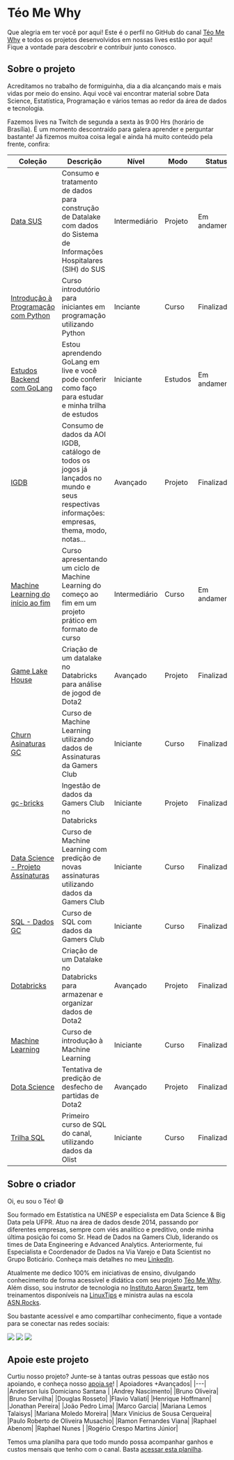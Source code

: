 # Téo Me Why

Que alegria em ter você por aqui! Este é o perfil no GitHub do canal [Téo Me Why](https://www.twitch.tv/teomewhy) e todos os projetos desenvolvidos em nossas lives estão por aqui!
Fique a vontade para descobrir e contribuir junto conosco.

## Sobre o projeto

Acreditamos no trabalho de formiguinha, dia a dia alcançando mais e mais vidas por meio do ensino. Aqui você vai encontrar material sobre Data Science, Estatística, Programação e vários temas ao redor da área de dados e tecnologia.

Fazemos lives na Twitch de segunda a sexta às 9:00 Hrs (horário de Brasília). É um momento descontraído para galera aprender e perguntar bastante! Já fizemos muitoa coisa legal e ainda há muito conteúdo pela frente, confira:

|Coleção | Descrição | Nível | Modo | Status |
|---|---|---|---|---|
|[Data SUS](https://www.twitch.tv/collections/E82inP8ZcRfmWg) |Consumo e tratamento de dados para construção de Datalake com dados do Sistema de Informações Hospitalares (SIH) do SUS | Intermediário | Projeto | Em andamento |
|[Introdução à Programação com Python](https://www.twitch.tv/collections/KsRwA0OEbhd_Gw) | Curso introdutório para iniciantes em programação utilizando Python | Inciante | Curso | Finalizado |
|[Estudos Backend com GoLang](https://www.twitch.tv/collections/AyJXQs-3bhfPGQ) | Estou aprendendo GoLang em live e você pode conferir como faço para estudar e minha trilha de estudos | Iniciante | Estudos | Em andamento |
|[IGDB](https://www.twitch.tv/collections/D8xJ12cDZBe_lQ) | Consumo de dados da AOI IGDB, catálogo de todos os jogos já lançados no mundo e seus respectivas informações: empresas, thema, modo, notas... | Avançado | Projeto | Finalizado |
|[Machine Learning do início ao fim](https://www.twitch.tv/collections/sG1UU3C2UheIPg) | Curso apresentando um ciclo de Machine Learning do começo ao fim em um projeto prático em formato de curso | Intermediário | Curso | Em andamento |
|[Game Lake House](https://www.twitch.tv/collections/MpD-VQopEBfOog) | Criação de um datalake no Databricks para análise de jogod de Dota2 | Avançado | Projeto | Finalizado |
|[Churn Asinaturas GC](https://www.twitch.tv/collections/-iVyOjw2ARc93A) | Curso de Machine Learning utilizando dados de Assinaturas da Gamers Club  | Iniciante | Curso | Finalizado |
|[gc-bricks](https://www.twitch.tv/collections/RfkhG2pJ7xY2TA) | Ingestão de dados da Gamers Club no Databricks | Iniciante | Projeto | Finalizado |
|[Data Science - Projeto Assinaturas](https://www.twitch.tv/collections/xDcbIHun4xYMFA) | Curso de Machine Learning com predição de novas assinaturas utilizando dados da Gamers Club | Iniciante | Curso | Finalizado |
|[SQL - Dados GC](https://www.twitch.tv/collections/1GD1BC-Y3BbhgA) | Curso de SQL com dados da Gamers Club| Iniciante | Curso | Finalizado |
|[Dotabricks](https://www.twitch.tv/collections/t625I7F_0RZKMg) | Criação de um Datalake no Databricks para armazenar e organizar dados de Dota2| Avançado | Projeto | Finalizado |
|[Machine Learning](https://www.twitch.tv/collections/vrRnPxxEgxYPpg) | Curso de introdução à Machine Learning| Iniciante | Curso | Finalizado |
|[Dota Science](https://www.twitch.tv/collections/eiQxhCffdBapKQ) | Tentativa de predição de desfecho de partidas de Dota2 | Avançado | Projeto | Finalizado |
|[Trilha SQL](https://www.twitch.tv/collections/IkuI3yO-ShZO-g) | Primeiro curso de SQL do canal, utilizando dados da Olist | Iniciante | Curso | Finalizado |



## Sobre o criador

Oi, eu sou o Téo! 😄

Sou formado em Estatística na UNESP e especialista em Data Science & Big Data pela UFPR. Atuo na área de dados desde 2014, passando por diferentes empresas, sempre com viés analítico e preditivo, onde minha última posição foi como Sr. Head de Dados na Gamers Club, liderando os times de Data Engineering e Advanced Analytics. Anteriormente, fui Especialista e Coordenador de Dados na Via Varejo e Data Scientist no Grupo Boticário. Conheça mais detalhes no meu [LinkedIn](https://www.linkedin.com/in/teocalvo/).

Atualmente me dedico 100% em iniciativas de ensino, divulgando conhecimento de forma acessível e didática com seu projeto [Téo Me Why](twitch.tv/teomewhy). Além disso, sou instrutor de tecnologia no [Instituto Aaron Swartz](https://institutoasw.org/), tem treinamentos disponíveis na [LinuxTips](https://www.linuxtips.io/descomplicando-sql) e ministra aulas na escola [ASN.Rocks](https://asn.rocks/).

Sou bastante acessível e amo compartilhar conhecimento, fique a vontade para se conectar nas redes sociais:

<div> 
  <a href="https://www.youtube.com/channel/UC-Xa9J9-B4jBOoBNIHkMMKA" target="_blank"><img src="https://img.shields.io/badge/YouTube-FF0000?style=for-the-badge&logo=youtube&logoColor=white" target="_blank"></a>
 	<a href="https://www.twitch.tv/teomewhy" target="_blank"><img src="https://img.shields.io/badge/Twitch-9146FF?style=for-the-badge&logo=twitch&logoColor=white" target="_blank"></a>
  <a href="https://www.linkedin.com/in/teocalvo/" target="_blank"><img src="https://img.shields.io/badge/-LinkedIn-%230077B5?style=for-the-badge&logo=linkedin&logoColor=white" target="_blank"></a> 
</div>

## Apoie este projeto

Curtiu nosso projeto? Junte-se à tantas outras pessoas que estão nos apoiando, e conheça nosso [apoia.se](http://apoia.se/teomewhy)!
| Apoiadores +Avançados|
|---|
|Anderson luis Domiciano Santana |
|Andrey Nascimento|
|Bruno Oliveira|
|Bruno Servilha|
|Douglas Rosseto|
|Flavio Valiati|
|Henrique Hoffmann|
|Jonathan Pereira|
|João Pedro Lima|
|Marco Garcia|
|Mariana Lemos Talaisys|
|Mariana Moledo Moreira|
|Marx Vinicius de Sousa Cerqueira|
|Paulo Roberto de Oliveira Musachio|
|Ramon Fernandes Viana|
|Raphael Abenom|
|Raphael Nunes |
|Rogério Crespo Martins Júnior|

Temos uma planilha para que todo mundo possa acompanhar ganhos e custos mensais que tenho com o canal. Basta [acessar esta planilha](https://docs.google.com/spreadsheets/d/1V5e4aIJTLh1k7kFn_wj5Bn_7_9hDCml1eNcXdK6NhU8/edit?usp=sharing).
